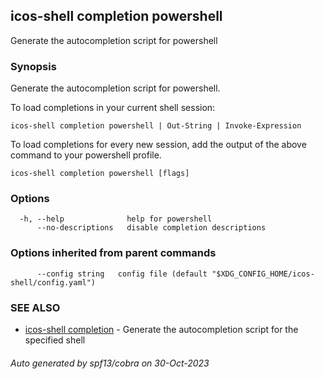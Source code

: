## icos-shell completion powershell

Generate the autocompletion script for powershell

### Synopsis

Generate the autocompletion script for powershell.

To load completions in your current shell session:

	icos-shell completion powershell | Out-String | Invoke-Expression

To load completions for every new session, add the output of the above command
to your powershell profile.


```
icos-shell completion powershell [flags]
```

### Options

```
  -h, --help              help for powershell
      --no-descriptions   disable completion descriptions
```

### Options inherited from parent commands

```
      --config string   config file (default "$XDG_CONFIG_HOME/icos-shell/config.yaml")
```

### SEE ALSO

* [icos-shell completion](icos-shell_completion.md)	 - Generate the autocompletion script for the specified shell

###### Auto generated by spf13/cobra on 30-Oct-2023
